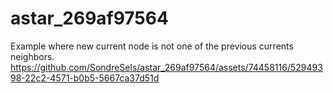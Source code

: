 # astar_269af97564

Example where new current node is not one of the previous currents neighbors.
https://github.com/SondreSels/astar_269af97564/assets/74458116/52949398-22c2-4571-b0b5-5667ca37d51d

